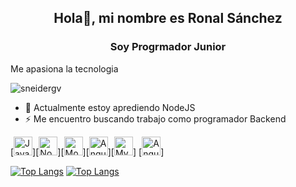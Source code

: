 <h2 align="center"> Hola👋, mi nombre es Ronal Sánchez</h2>
<h3 align="center">Soy Progrmador Junior</h3>

<p>Me apasiona la tecnologia</p>

<p align="left"> <img src="https://komarev.com/ghpvc/?username=SebastianMH14&label=Profile%20views&color=0e75b6&style=flat%22" alt="sneidergv" /> </p>

- 🌱 Actualmente estoy aprediendo NodeJS
- ⚡ Me encuentro buscando trabajo como programador Backend


[<img src='https://img.shields.io/badge/JavaScript-F7DF1E?style=for-the-badge&logo=javascript&logoColor=black' alt='JavaScript' height='30'>][<img src='https://img.shields.io/badge/Node.js-43853D?style=for-the-badge&logo=node.js&logoColor=white' alt='NodeJS' height='30'>][<img src='https://img.shields.io/badge/MongoDB-4EA94B?style=for-the-badge&logo=mongodb&logoColor=white' alt='MongoDB' height='30'>][<img src='https://img.shields.io/badge/Angular-DD0031?style=for-the-badge&logo=angular&logoColor=white' alt='Angular' height='30'>][<img src='https://img.shields.io/badge/MySQL-00000F?style=for-the-badge&logo=mysql&logoColor=white' alt='MySQL' height='30'>]
[<img src='https://img.shields.io/badge/TypeScript-007ACC?style=for-the-badge&logo=typescript&logoColor=white' alt='Angular' height='30'>]


[![Top Langs](https://github-readme-stats.vercel.app/api/top-langs/?username=sronaal)](https://github.com/anuraghazra/github-readme-stats)
[![Top Langs](https://github-readme-stats.vercel.app/api?username=sronaal)](https://github.com/anuraghazra/github-readme-stats)
